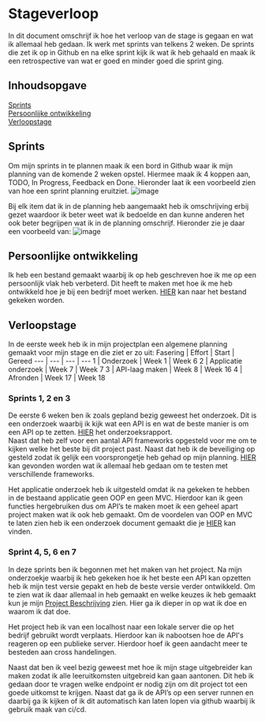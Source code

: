 # Stageverloop
In dit document omschrijf ik hoe het verloop van de stage is gegaan en wat ik allemaal heb gedaan. Ik werk met sprints van telkens 2 weken. De sprints die zet ik op in Github en na elke sprint kijk ik wat ik heb gehaald en maak ik een retrospective van wat er goed en minder goed die sprint ging. 

## Inhoudsopgave
[Sprints](https://github.com/Stage-Bravo/Portfolio/tree/main/Bewijsvoering#sprints)<br>
[Persoonlijke ontwikkeling](https://github.com/Stage-Bravo/Portfolio/tree/main/Bewijsvoering#persoonlijke-ontwikkeling)<br>
[Verloopstage](https://github.com/Stage-Bravo/Portfolio/tree/main/Bewijsvoering#verloopstage)<br>

## Sprints 
Om mijn sprints in te plannen maak ik een bord in Github waar ik mijn planning van de komende 2 weken opstel. Hiermee maak ik 4 koppen aan, TODO, In Progress, Feedback en Done. Hieronder laat ik een voorbeeld zien van hoe een sprint planning eruitziet.
![image](https://github.com/Stage-Bravo/Portfolio/assets/103424907/7cd8a00b-3ad5-44ca-b29f-04dcb6a69a35)
 
Bij elk item dat ik in de planning heb aangemaakt heb ik omschrijving erbij gezet waardoor ik beter weet wat ik bedoelde en dan kunne anderen het ook beter begrijpen wat ik in de planning omschrijf. Hieronder zie je daar een voorbeeld van: 
 ![image](https://github.com/Stage-Bravo/Portfolio/assets/103424907/1b4d302b-99ec-463b-884c-a4731ea635ab)

## Persoonlijke ontwikkeling
Ik heb een bestand gemaakt waarbij ik op heb geschreven hoe ik me op een persoonlijk vlak heb verbeterd. Dit heeft te maken met hoe ik me heb ontwikkeld hoe je bij een bedrijf moet werken. [HIER]( https://github.com/Stage-Bravo/Portfolio/blob/main/Bewijsvoering/Persoonlijke_ontwikkeling.md) kan naar het bestand gekeken worden. 

## Verloopstage
In de eerste week heb ik in mijn projectplan een algemene planning gemaakt voor mijn stage en die ziet er zo uit: 
Fasering |	Effort | 	Start |	Gereed
--- | --- | --- | --- 
1 |	Onderzoek	|	Week 1	| Week 6
2	| Applicatie onderzoek	|	Week 7 |	Week 7
3	| API-laag maken	|	Week 8 |	Week 16
4	| Afronden	|	Week 17	| Week 18

### Sprints 1, 2 en 3
De eerste 6 weken ben ik zoals gepland bezig geweest het onderzoek. Dit is een onderzoek waarbij ik kijk wat een API is en wat de beste manier is om een API op te zetten. [HIER](https://github.com/Stage-Bravo/Portfolio/blob/main/Onderzoek/Onderzoeksrapport.pdf) het onderzoeksrapport. <br>
Naast dat heb zelf voor een aantal API frameworks opgesteld voor me om te kijken welke het beste bij dit project past. Naast dat heb ik de beveiliging op gesteld zodat ik gelijk een voorsprongetje heb gehad op mijn planning. [HIER](https://github.com/Stage-Bravo/PHP-API-Framworks) kan gevonden worden wat ik allemaal heb gedaan om te testen met verschillende frameworks. 

Het applicatie onderzoek heb ik uitgesteld omdat ik na gekeken te hebben in de bestaand applicatie geen OOP en geen MVC. Hierdoor kan ik geen functies hergebruiken dus om API’s te maken moet ik een geheel apart project maken wat ik ook heb gemaakt. Om de voordelen van OOP en MVC te laten zien heb ik een onderzoek document gemaakt die je [HIER](https://github.com/Stage-Bravo/Portfolio/blob/main/Onderzoek/Applicatie%20Onderzoek.pdf) kan vinden.

### Sprint 4, 5, 6 en 7
In deze sprints ben ik begonnen met het maken van het project. Na mijn onderzoekje waarbij ik heb gekeken hoe ik het beste een API kan opzetten heb ik mijn test versie gepakt en heb de beste versie verder ontwikkeld. Om te zien wat ik daar allemaal in heb gemaakt en welke keuzes ik heb gemaakt kun je mijn [Project Beschrijving](https://github.com/Stage-Bravo/Portfolio/blob/main/Bewijsvoering/Project_beschrijving.md) zien. Hier ga ik dieper in op wat ik doe en waarom ik dat doe. 

Het project heb ik van een localhost naar een lokale server die op het bedrijf gebruikt wordt verplaats. Hierdoor kan ik nabootsen hoe de API's reageren op een publieke server. Hierdoor hoef ik geen aandacht meer te besteden aan cross handelingen.

Naast dat ben ik veel bezig geweest met hoe ik mijn stage uitgebreider kan maken zodat ik alle leeruitkomsten uitgebreid kan gaan aantonen. Dit heb ik gedaan door te vragen welke endpoint er nodig zijn om dit project tot een goede uitkomst te krijgen. Naast dat ga ik de API’s op een server runnen en daarbij ga ik kijken of ik dit automatisch kan laten lopen via github waarbij ik gebruik maak van ci/cd. 

